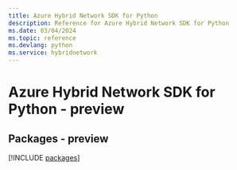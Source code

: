 ```yaml
---
title: Azure Hybrid Network SDK for Python
description: Reference for Azure Hybrid Network SDK for Python
ms.date: 03/04/2024
ms.topic: reference
ms.devlang: python
ms.service: hybridnetwork
---
```

# Azure Hybrid Network SDK for Python - preview
## Packages - preview
[!INCLUDE [packages](hybrid-network-index.md)]